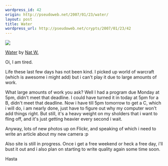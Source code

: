 ```yaml
--- 
wordpress_id: 42
origin: http://pseudoweb.net/2007/01/23/water/
layout: post
title: Water
wordpress_url: http://pseudoweb.net/crypts/2007/01/23/42
---
```

<a href="http://www.flickr.com/photos/icco/366800081/" title="photo sharing"><img src="http://farm1.static.flickr.com/142/366800081_a6e5b0b864.jpg" class="flickr-photo" /></a>   

<span class="flickr-caption"><a href="http://www.flickr.com/photos/icco/366800081/">Water</a> by <a href="http://www.flickr.com/people/icco/">Nat W.</a></span>

Oi, I am tired.

Life these last few days has not been kind. I picked up world of warcraft (which is awesome i might add) but i can't play it due to large amounts of work.

What large amounts of work you ask? Well I had a program due Monday at 5pm, didn't meet that deadline. I could have turned it in today at 5pm for a B, didn't meet that deadline. Now i have till 5pm tomorrow to get a C, which i will do, i am nearly done, just have to figure out why my computer won't add things right. But still, it's a heavy weight on my sholders that i want to fling off, and it's just getting heavier every second i wait.

Anyway, lots of new photos up on Flickr, and speaking of which i need to write an article about my new camera :p

Also site is still in progress. Once i get a free weekend or heck a free day, i'll bust it out and i also plan on starting to write quality again some time soon.

Hasta

